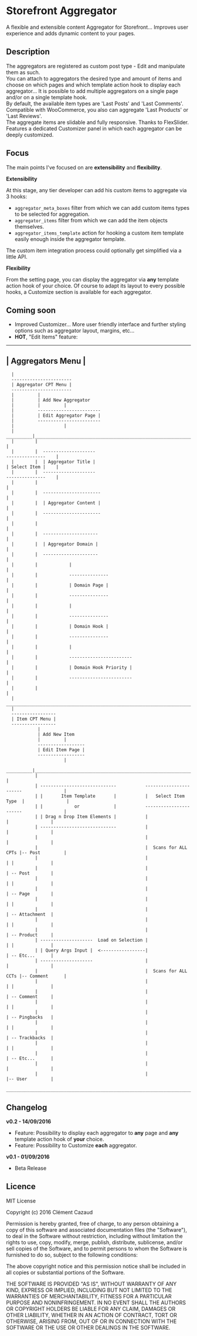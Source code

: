 # Storefront Aggregator

A flexible and extensible content Aggregator for Storefront... Improves user experience and adds dynamic content to your pages.

## Description

The aggregators are registered as custom post type - Edit and manipulate them as such.<br />
You can attach to aggregators the desired type and amount of items and choose on which pages and which template action hook to display each aggregator... It is possible to add multiple aggregators on a single page and/or on a single template hook.<br />
By default, the available item types are 'Last Posts' and 'Last Comments'. Compatible with WooCommerce, you also can aggregate 'Last Products' or 'Last Reviews'.<br />
The aggregate items are slidable and fully responsive. Thanks to FlexSlider.<br />
Features a dedicated Customizer panel in which each aggregator can be deeply customized.<br />

## Focus

The main points I've focused on are **extensibility** and **flexibility**.

**Extensibility**

At this stage, any tier developer can add his custom items to aggregate via 3 hooks:

 - `aggregator_meta_boxes` filter from which we can add custom items types to be selected for aggregation.
 - `aggregator_items` filter from which we can add the item objects themselves.
 - `aggregator_items_template` action for hooking a custom item template easily enough inside the aggregator template.

The custom item integration process could optionally get simplified via a little API.

**Flexibility**

From the setting page, you can display the aggregator via **any** template action hook of your choice. Of course to adapt its layout to every possible hooks, a Customize section is available for each aggregator. 

## Coming soon

- Improved Customizer... More user friendly interface and further styling options such as aggregator layout, margins, etc...
- **HOT**, "Edit Items" feature:

--------------------
| Aggregators Menu |
--------------------
      |
      -----------------------
      | Aggregator CPT Menu |
      -----------------------
      |         |
      |         | Add New Aggregator
      |         |         |
      |         ------------------------
      |         | Edit Aggregator Page |
      |         ------------------------
      |                   |
      |         __________|______________________________________________________________________
      |        |                                                                                |
      |        |  --------------------                                       ---------------    |
      |        |  | Aggregator Title |                                       | Select Item |    |
      |        |  --------------------                                       ---------------    |
      |        |                                                                                |
      |        |  ----------------------                                                        |
      |        |  | Aggregator Content |                                                        |
      |        |  ----------------------                                                        |
      |        |                                                                                |
      |        |  ---------------------                                                         |
      |        |  | Aggregator Domain |                                                         |
      |        |  ---------------------                                                         |
      |        |            |                                                                   |
      |        |            ---------------                                                     |
      |        |            | Domain Page |                                                     |
      |        |            ---------------                                                     |
      |        |            |                                                                   |
      |        |            ---------------                                                     |
      |        |            | Domain Hook |                                                     |
      |        |            ---------------                                                     |
      |        |            |                                                                   |
      |        |            ------------------------                                            |
      |        |            | Domain Hook Priority |                                            |
      |        |            ------------------------                                            |
      |        |                                                                                |
      |        __________________________________________________________________________________
      |
      -----------------
      | Item CPT Menu |
      -----------------
                |
                | Add New Item
                |         |
                ------------------
                | Edit Item Page |
                ------------------
                          |
                __________|______________________________________________________________________
               |                                                                                |
               | -----------------------------           -----------------------                |
               | |       Item Template       |           |   Select Item Type  |                |
               | |            or             |           -----------------------                |
               | | Drag n Drop Item Elements |           |                     |                |
               | -----------------------------           |                     |                |
               |                                         |                     |                |
               |                                         |  Scans for ALL CPTs |-- Post         |
               |                                         |                     | |              |
               |                                         |                     | -- Post        |
               |                                         |                     | |              |
               |                                         |                     | -- Page        |
               |                                         |                     | |              |
               |                                         |                     | -- Attachment  |
               |                                         |                     | |              |
               |                                         |                     | -- Product     |
               | --------------------  Load on Selection |                     | |              |
               | | Query Args Input |  <-----------------|                     | -- Etc...      |
               | --------------------                    |                     |                |
               |                                         |  Scans for ALL CCTs |-- Comment      |
               |                                         |                     | |              |
               |                                         |                     | -- Comment     |
               |                                         |                     | |              |
               |                                         |                     | -- Pingbacks   |
               |                                         |                     | |              |
               |                                         |                     | -- Trackbacks  |
               |                                         |                     | |              |
               |                                         |                     | -- Etc...      |
               |                                         |                     |                |
               |                                         |                     |-- User         |
               __________________________________________________________________________________


## Changelog

**v0.2 - 14/09/2016**
- Feature: Possibility to display each aggregator to **any** page and **any** template action hook of **your** choice.
- Feature: Possibility to Customize **each** aggregator.

**v0.1 - 01/09/2016**
- Beta Release

## Licence

MIT License

Copyright (c) 2016 Clément Cazaud

Permission is hereby granted, free of charge, to any person obtaining a copy of this software and associated documentation files (the "Software"), to deal in the Software without restriction, including without limitation the rights to use, copy, modify, merge, publish, distribute, sublicense, and/or sell copies of the Software, and to permit persons to whom the Software is furnished to do so, subject to the following conditions:

The above copyright notice and this permission notice shall be included in all copies or substantial portions of the Software.

THE SOFTWARE IS PROVIDED "AS IS", WITHOUT WARRANTY OF ANY KIND, EXPRESS OR IMPLIED, INCLUDING BUT NOT LIMITED TO THE WARRANTIES OF MERCHANTABILITY, FITNESS FOR A PARTICULAR PURPOSE AND NONINFRINGEMENT. IN NO EVENT SHALL THE AUTHORS OR COPYRIGHT HOLDERS BE LIABLE FOR ANY CLAIM, DAMAGES OR OTHER LIABILITY, WHETHER IN AN ACTION OF CONTRACT, TORT OR OTHERWISE, ARISING FROM, OUT OF OR IN CONNECTION WITH THE SOFTWARE OR THE USE OR OTHER DEALINGS IN THE SOFTWARE.
